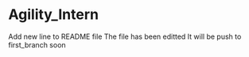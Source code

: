 # Agility_Intern 
Add new line to README file
The file has been editted
It will be push to first_branch soon

